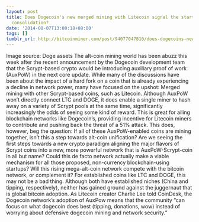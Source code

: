 ```yaml
---
layout: post
title: Does Dogecoin's new merged mining with Litecoin signal the start of alt-coin
  consolidation?
date: '2014-08-07T13:00:18+08:00'
tags: []
tumblr_url: http://bitcoinminer.com/post/94077047810/does-dogecoins-new-merged-mining-with-litecoin
---
```



Image source: Doge assets
The alt-coin mining world has been abuzz this week after the recent announcement by the Dogecoin development team that the Scrypt-based crypto would be introducing auxiliary proof of work (AuxPoW) in the next core update. While many of the discussions have been about the impact of a hard fork on a coin that is already experiencing a decline in network power, many have focused on the upshot: Merged mining with other Scrypt-based coins, such as Litecoin.
Although AuxPoW won’t directly connect LTC and DOGE, it does enable a single miner to hash away on a variety of Scrypt pools at the same time, significantly increasingly the odds of seeing some kind of reward. This is great for ailing blockchain networks like Dogecoin’s, providing incentive for Litecoin miners to contribute and pushing back the threat of a 51% attack.
This does, however, beg the question: If all of these AuxPoW-enabled coins are mining together, isn’t this a step towards alt-coin unification?
Are we seeing the first steps towards a new crypto paradigm aligning the major flavors of Scrypt coins into a new, more powerful network that is AuxPoW-Scrypt-coin in all but name? Could this de facto network actually make a viable mechanism for all those proposed, non-currency blockchain-using startups? Will this rising mega-alt-coin network compete with the bitcoin network, or complement it?
For established coins like LTC and DOGE, this may not be a bad thing. Although both have established niches (China and tipping, respectively), neither has gained ground against the juggernaut that is global bitcoin adoption. As Litecoin creator Charlie Lee told CoinDesk, the Dogecoin network’s adoption of AuxPow means that the community “can focus on what dogecoin does best (tipping, donations, wow) instead of worrying about defensive dogecoin mining and network security.”
